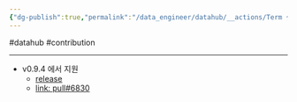 ```yaml
---
{"dg-publish":true,"permalink":"/data_engineer/datahub/__actions/Term 생성 시 term_id 를 지정할 수 있는 기능 (in UI)/","dgPassFrontmatter":true}
---
```


#datahub #contribution

---
- v0.9.4 에서 지원
	- [release](https://github.com/datahub-project/datahub/releases/tag/v0.9.5)
	- [link: pull#6830](https://github.com/datahub-project/datahub/pull/6830)